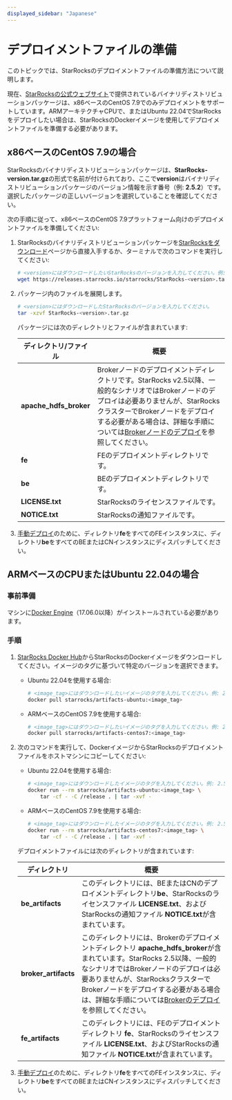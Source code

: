 ```yaml
---
displayed_sidebar: "Japanese"
---
```


# デプロイメントファイルの準備

このトピックでは、StarRocksのデプロイメントファイルの準備方法について説明します。

現在、[StarRocksの公式ウェブサイト](https://www.starrocks.io/download/community)で提供されているバイナリディストリビューションパッケージは、x86ベースのCentOS 7.9でのみデプロイメントをサポートしています。ARMアーキテクチャCPUで、またはUbuntu 22.04でStarRocksをデプロイしたい場合は、StarRocksのDockerイメージを使用してデプロイメントファイルを準備する必要があります。

## x86ベースのCentOS 7.9の場合

StarRocksのバイナリディストリビューションパッケージは、**StarRocks-version.tar.gz**の形式で名前が付けられており、ここで**version**はバイナリディストリビューションパッケージのバージョン情報を示す番号（例: **2.5.2**）です。選択したパッケージの正しいバージョンを選択していることを確認してください。

次の手順に従って、x86ベースのCentOS 7.9プラットフォーム向けのデプロイメントファイルを準備してください:

1. StarRocksのバイナリディストリビューションパッケージを[StarRocksをダウンロード](https://www.starrocks.io/download/community)ページから直接入手するか、ターミナルで次のコマンドを実行してください:

   ```Bash
   # <version>にはダウンロードしたいStarRocksのバージョンを入力してください。例: 2.5.2
   wget https://releases.starrocks.io/starrocks/StarRocks-<version>.tar.gz
   ```

2. パッケージ内のファイルを展開します。

   ```Bash
   # <version>にはダウンロードしたStarRocksのバージョンを入力してください。
   tar -xzvf StarRocks-<version>.tar.gz
   ```

   パッケージには次のディレクトリとファイルが含まれています:

   | **ディレクトリ/ファイル** | **概要**                                                  |
   | ---------------------- | ------------------------------------------------------------ |
   | **apache_hdfs_broker** | Brokerノードのデプロイメントディレクトリです。StarRocks v2.5以降、一般的なシナリオではBrokerノードのデプロイは必要ありませんが、StarRocksクラスターでBrokerノードをデプロイする必要がある場合は、詳細な手順については[Brokerノードのデプロイ](../deployment/deploy_broker.md)を参照してください。 |
   | **fe**                 | FEのデプロイメントディレクトリです。                                 |
   | **be**                 | BEのデプロイメントディレクトリです。                                 |
   | **LICENSE.txt**        | StarRocksのライセンスファイルです。                                  |
   | **NOTICE.txt**         | StarRocksの通知ファイルです。                                   |

3. [手動デプロイ](../deployment/deploy_manually.md)のために、ディレクトリ**fe**をすべてのFEインスタンスに、ディレクトリ**be**をすべてのBEまたはCNインスタンスにディスパッチしてください。

## ARMベースのCPUまたはUbuntu 22.04の場合

### 事前準備

マシンに[Docker Engine](https://docs.docker.com/engine/install/)（17.06.0以降）がインストールされている必要があります。

### 手順

1. [StarRocks Docker Hub](https://hub.docker.com/r/starrocks/artifacts-ubuntu/tags)からStarRocksのDockerイメージをダウンロードしてください。イメージのタグに基づいて特定のバージョンを選択できます。

   - Ubuntu 22.04を使用する場合:

     ```Bash
     # <image_tag>にはダウンロードしたいイメージのタグを入力してください。例: 2.5.4
     docker pull starrocks/artifacts-ubuntu:<image_tag>
     ```

   - ARMベースのCentOS 7.9を使用する場合:

     ```Bash
     # <image_tag>にはダウンロードしたいイメージのタグを入力してください。例: 2.5.4
     docker pull starrocks/artifacts-centos7:<image_tag>
     ```

2. 次のコマンドを実行して、DockerイメージからStarRocksのデプロイメントファイルをホストマシンにコピーしてください:

   - Ubuntu 22.04を使用する場合:

     ```Bash
     # <image_tag>にはダウンロードしたイメージのタグを入力してください。例: 2.5.4
     docker run --rm starrocks/artifacts-ubuntu:<image_tag> \
         tar -cf - -C /release . | tar -xvf -
     ```

   - ARMベースのCentOS 7.9を使用する場合:

     ```Bash
     # <image_tag>にはダウンロードしたイメージのタグを入力してください。例: 2.5.4
     docker run --rm starrocks/artifacts-centos7:<image_tag> \
         tar -cf - -C /release . | tar -xvf -
     ```

   デプロイメントファイルには次のディレクトリが含まれています:

   | **ディレクトリ**        | **概要**                                                  |
   | -------------------- | ------------------------------------------------------------ |
   | **be_artifacts**     | このディレクトリには、BEまたはCNのデプロイメントディレクトリ**be**、StarRocksのライセンスファイル **LICENSE.txt**、およびStarRocksの通知ファイル **NOTICE.txt**が含まれています。 |
   | **broker_artifacts** | このディレクトリには、Brokerのデプロイメントディレクトリ **apache_hdfs_broker**が含まれています。StarRocks 2.5以降、一般的なシナリオではBrokerノードのデプロイは必要ありませんが、StarRocksクラスターでBrokerノードをデプロイする必要がある場合は、詳細な手順については[Brokerのデプロイ](../deployment/deploy_broker.md)を参照してください。 |
   | **fe_artifacts**     | このディレクトリには、FEのデプロイメントディレクトリ **fe**、StarRocksのライセンスファイル **LICENSE.txt**、およびStarRocksの通知ファイル **NOTICE.txt**が含まれています。 |

3. [手動デプロイ](../deployment/deploy_manually.md)のために、ディレクトリ**fe**をすべてのFEインスタンスに、ディレクトリ**be**をすべてのBEまたはCNインスタンスにディスパッチしてください。